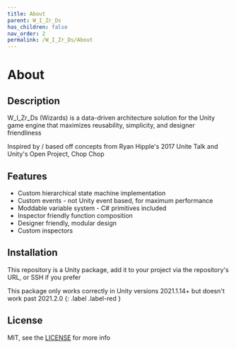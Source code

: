 ```yaml
---
title: About
parent: W_I_Zr_Ds
has_children: false
nav_order: 2
permalink: /W_I_Zr_Ds/About
---
```

# About
## Description
W_I_Zr_Ds (Wizards) is a data-driven architecture solution for the Unity game engine that maximizes reusability, simplicity, and designer friendliness

Inspired by / based off concepts from Ryan Hipple's 2017 Unite Talk and Unity's Open Project, Chop Chop

## Features
- Custom hierarchical state machine implementation
- Custom events - not Unity event based, for maximum performance
- Moddable variable system - C# primitives included
- Inspector friendly function composition
- Designer friendly, modular design
- Custom inspectors

## Installation
This repository is a Unity package, add it to your project via the repository's URL, or SSH if you prefer

This package only works correctly in Unity versions 2021.1.14+ but doesn't work past 2021.2.0
{: .label .label-red }

## License
MIT, see the [LICENSE](https://github.com/Bilal-A-G/W_I_Zr_Ds-Tools/blob/main/LICENSE.md) for more info
